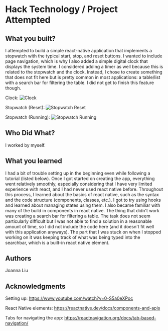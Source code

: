 # Hack Technology / Project Attempted

## What you built?

I attempted to build a simple react-native application that implements a stopwatch with the typical start, stop, and reset buttons. I wanted to include page navigation, which is why I also added a simple digital clock that displays the system time. I considered adding a timer as well because this is related to the stopwatch and the clock. Instead, I chose to create something that does not fit here but is pretty common in most applications: a table/list with a search bar for filtering the table. I did not get to finish this feature though.

Clock:
![Clock](./assets/Clock.jpg)

Stopwatch (Reset):
![Stopwatch Reset](./assets/StopwatchReset.jpg)

Stopwatch (Running):
![Stopwatch Running](./assets/StopwatchRunning.jpg)

## Who Did What?

I worked by myself.

## What you learned

I had a bit of trouble setting up in the beginning even while following a tutorial (listed below). Once I got started on creating the app, everything went relatively smoothly, especially considering that I have very limited experience with react, and I had never used react native before. Throughout this process, I learned about the basics of react native, such as the syntax and the code structure (components, classes, etc.). I got to try using hooks and learned about managing states using them. I also became familiar with many of the build in components in react native. The thing that didn't work was creating a search bar for filtering a table. The task does not seem particularly difficult but I was not able to find a solution in a reasonable amount of time, so I did not include the code here (and it doesn't fit well with this application anyways). The part that I was stuck on when I stopped working on it was keeping track of what was being typed into the searchbar, which is a built-in react native element.

## Authors

Joanna Liu

## Acknowledgments

Setting up: https://www.youtube.com/watch?v=0-S5a0eXPoc

React Native elements: https://reactnative.dev/docs/components-and-apis

Tabs for navigating the app: https://reactnavigation.org/docs/tab-based-navigation/
